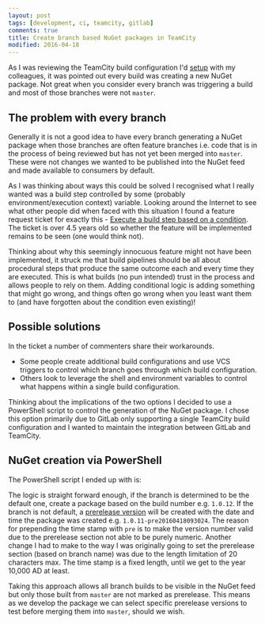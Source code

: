 ```yaml
---
layout: post
tags: [development, ci, teamcity, gitlab]
comments: true
title: Create branch based NuGet packages in TeamCity
modified: 2016-04-18
---
```


As I was reviewing the TeamCity build configuration I'd [setup](https://st3v3nhunt.github.io/teamcity-pipeline/) with my colleagues, it was pointed out every build was creating a new NuGet package. Not great when you consider every branch was triggering a build and most of those branches were not `master`.

## The problem with every branch

Generally it is not a good idea to have every branch generating a NuGet package when those branches are often feature branches i.e. code that is in the process of being reviewed but has not yet been merged into `master`. These were not changes we wanted to be published into the NuGet feed and made available to consumers by default.

As I was thinking about ways this could be solved I recognised  what I really wanted was a build step controlled by some (probably environment/execution context) variable. Looking around the Internet to see what other people did when faced with this situation I found a feature request ticket for exactly this - [Execute a build step based on a condition](https://youtrack.jetbrains.com/issue/TW-17939). The ticket is over 4.5 years old so whether the feature will be implemented remains to be seen (one would think not).

Thinking about why this seemingly innocuous feature might not have been implemented, it struck me that build pipelines should be all about procedural steps that produce the same outcome each and every time they are executed. This is what builds (no pun intended) trust in the process and allows people to rely on them. Adding conditional logic is adding something that might go wrong, and things often go wrong when you least want them to (and have forgotten about the condition even existing)!

## Possible solutions

In the ticket a number of commenters share their workarounds.

* Some people create additional build configurations and use VCS triggers to control which branch goes through which build configuration.
* Others look to leverage the shell and environment variables to control what happens within a single build configuration.

Thinking about the implications of the two options I decided to use a PowerShell script to control the generation of the NuGet package. I chose this option primarily due to GitLab only supporting a single TeamCity build configuration and I wanted to maintain the integration between GitLab and TeamCity.

## NuGet creation via PowerShell

The PowerShell script I ended up with is:

<script src="https://gist.github.com/st3v3nhunt/48a8009c03608b3870596cdae0e09da7.js"></script>

The logic is straight forward enough, if the branch is determined to be the default one, create a package based on the build number e.g. `1.0.12`. If the branch is not default, a [prerelease version](https://docs.nuget.org/create/versioning#user-content-prerelease-versions) will be created with the date and time the package was created e.g. `1.0.11-pre20160418093024`. The reason for prepending the time stamp with `pre` is to make the version number valid due to the prerelease section not able to be purely numeric. Another change I had to make to the way I was originally going to set the prerelease section (based on branch name) was due to the length limitation of 20 characters max. The time stamp is a fixed length, until we get to the year 10,000 AD at least.

Taking this approach allows all branch builds to be visible in the NuGet feed but only those built from `master` are not marked as prerelease. This means as we develop the package we can select specific prerelease versions to test before merging them into `master`, should we wish.
